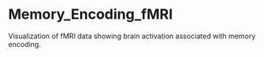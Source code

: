 # Memory_Encoding_fMRI
Visualization of fMRI data showing brain activation associated with memory encoding.

